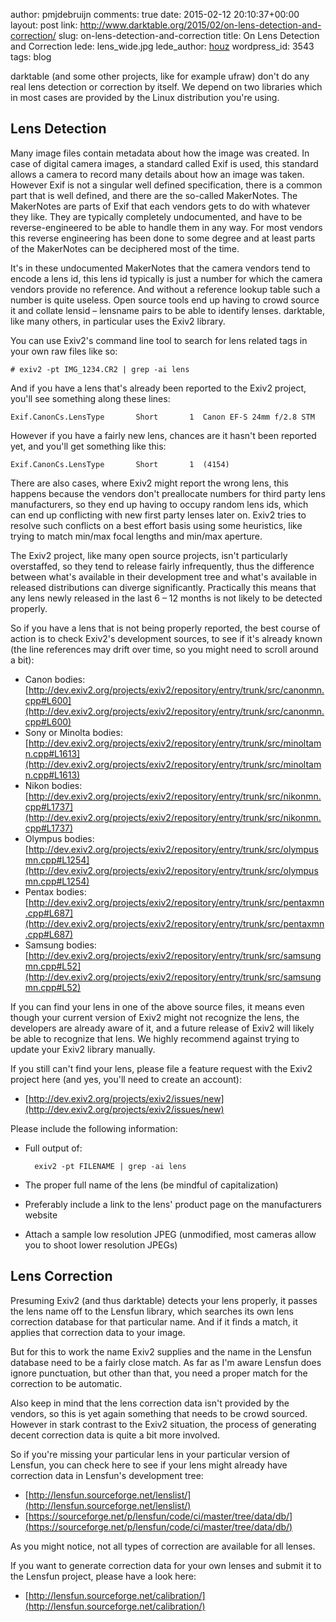author: pmjdebruijn
comments: true
date: 2015-02-12 20:10:37+00:00
layout: post
link: http://www.darktable.org/2015/02/on-lens-detection-and-correction/
slug: on-lens-detection-and-correction
title: On Lens Detection and Correction
lede: lens_wide.jpg
lede_author: <a href="https://houz.org/">houz</a>
wordpress_id: 3543
tags: blog

darktable (and some other projects, like for example ufraw) don't do any real lens detection or correction by itself. We depend on two libraries which in most cases are provided by the Linux distribution you're using.

## Lens Detection


Many image files contain metadata about how the image was created. In case of digital camera images, a standard called Exif is used, this standard allows a camera to record many details about how an image was taken. However Exif is not a singular well defined specification, there is a common part that is well defined, and there are the so-called MakerNotes. The MakerNotes are parts of Exif that each vendors gets to do with whatever they like. They are typically completely undocumented, and have to be reverse-engineered to be able to handle them in any way. For most vendors this reverse engineering has been done to some degree and at least parts of the MakerNotes can be deciphered most of the time.

It's in these undocumented MakerNotes that the camera vendors tend to encode a lens id, this lens id typically is just a number for which the camera vendors provide no reference. And without a reference lookup table such a number is quite useless. Open source tools end up having to crowd source it and collate lensid&nbsp;– lensname pairs to be able to identify lenses. darktable, like many others, in particular uses the Exiv2 library.

You can use Exiv2's command line tool to search for lens related tags in your own raw files like so:

    # exiv2 -pt IMG_1234.CR2 | grep -ai lens

And if you have a lens that's already been reported to the Exiv2 project, you'll see something along these lines:

    Exif.CanonCs.LensType       Short       1  Canon EF-S 24mm f/2.8 STM

However if you have a fairly new lens, chances are it hasn't been reported yet, and you'll get something like this:

    Exif.CanonCs.LensType       Short       1  (4154)

There are also cases, where Exiv2 might report the wrong lens, this happens because the vendors don't preallocate numbers for third party lens manufacturers, so they end up having to occupy random lens ids, which can end up conflicting with new first party lenses later on. Exiv2 tries to resolve such conflicts on a best effort basis using some heuristics, like trying to match min/max focal lengths and min/max aperture.

The Exiv2 project, like many open source projects, isn't particularly overstaffed, so they tend to release fairly infrequently, thus the difference between what's available in their development tree and what's available in released distributions can diverge significantly. Practically this means that any lens newly released in the last 6 – 12 months is not likely to be detected properly.

So if you have a lens that is not being properly reported, the best course of action is to check Exiv2's development sources, to see if it's already known (the line references may drift over time, so you might need to scroll around a bit):

* Canon bodies: [http://dev.exiv2.org/projects/exiv2/repository/entry/trunk/src/canonmn.cpp#L600](http://dev.exiv2.org/projects/exiv2/repository/entry/trunk/src/canonmn.cpp#L600)
* Sony or Minolta bodies: [http://dev.exiv2.org/projects/exiv2/repository/entry/trunk/src/minoltamn.cpp#L1613](http://dev.exiv2.org/projects/exiv2/repository/entry/trunk/src/minoltamn.cpp#L1613)
* Nikon bodies: [http://dev.exiv2.org/projects/exiv2/repository/entry/trunk/src/nikonmn.cpp#L1737](http://dev.exiv2.org/projects/exiv2/repository/entry/trunk/src/nikonmn.cpp#L1737)
* Olympus bodies: [http://dev.exiv2.org/projects/exiv2/repository/entry/trunk/src/olympusmn.cpp#L1254](http://dev.exiv2.org/projects/exiv2/repository/entry/trunk/src/olympusmn.cpp#L1254)
* Pentax bodies: [http://dev.exiv2.org/projects/exiv2/repository/entry/trunk/src/pentaxmn.cpp#L687](http://dev.exiv2.org/projects/exiv2/repository/entry/trunk/src/pentaxmn.cpp#L687)
* Samsung bodies: [http://dev.exiv2.org/projects/exiv2/repository/entry/trunk/src/samsungmn.cpp#L52](http://dev.exiv2.org/projects/exiv2/repository/entry/trunk/src/samsungmn.cpp#L52)

If you can find your lens in one of the above source files, it means even though your current version of Exiv2 might not recognize the lens, the developers are already aware of it, and a future release of Exiv2 will likely be able to recognize that lens. We highly recommend against trying to update your Exiv2 library manually.

If you still can't find your lens, please file a feature request with the Exiv2 project here (and yes, you'll need to create an account):

* [http://dev.exiv2.org/projects/exiv2/issues/new](http://dev.exiv2.org/projects/exiv2/issues/new)

Please include the following information:

* Full output of:

        exiv2 -pt FILENAME | grep -ai lens

* The proper full name of the lens (be mindful of capitalization)
* Preferably include a link to the lens' product page on the manufacturers website
* Attach a sample low resolution JPEG (unmodified, most cameras allow you to shoot lower resolution JPEGs)

## Lens Correction

Presuming Exiv2 (and thus darktable) detects your lens properly, it passes the lens name off to the Lensfun library, which searches its own lens correction database for that particular name. And if it finds a match, it applies that correction data to your image.

But for this to work the name Exiv2 supplies and the name in the Lensfun database need to be a fairly close match. As far as I'm aware Lensfun does ignore punctuation, but other than that, you need a proper match for the correction to be automatic.

Also keep in mind that the lens correction data isn't provided by the vendors, so this is yet again something that needs to be crowd sourced. However in stark contrast to the Exiv2 situation, the process of generating decent correction data is quite a bit more involved.

So if you're missing your particular lens in your particular version of Lensfun, you can check here to see if your lens might already have correction data in Lensfun's development tree:

* [http://lensfun.sourceforge.net/lenslist/](http://lensfun.sourceforge.net/lenslist/)
* [https://sourceforge.net/p/lensfun/code/ci/master/tree/data/db/](https://sourceforge.net/p/lensfun/code/ci/master/tree/data/db/)

As you might notice, not all types of correction are available for all lenses.

If you want to generate correction data for your own lenses and submit it to the Lensfun project, please have a look here:

* [http://lensfun.sourceforge.net/calibration/](http://lensfun.sourceforge.net/calibration/)



